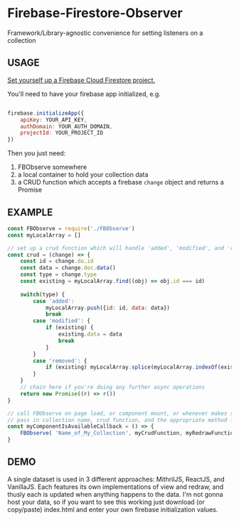 # Firebase-Firestore-Observer
Framework/Library-agnostic convenience for setting listeners on a collection

## USAGE

[Set yourself up a Firebase Cloud Firestore project.](https://console.firebase.google.com/)

You'll need to have your firebase app initialized, e.g.
```js

firebase.initializeApp({
    apiKey: YOUR_API_KEY,
    authDomain: YOUR_AUTH_DOMAIN,
    projectId: YOUR_PROJECT_ID
})


```

Then you just need:
1. FBObserve somewhere
1. a local container to hold your collection data
2. a CRUD function which accepts a firebase ```change``` object and returns a Promise


## EXAMPLE

```js
const FBObserve = require('./FBObserve')
const myLocalArray = []

// set up a crud function which will handle 'added', 'modified', and 'removed', e.g.
const crud = (change) => {
    const id = change.do.id
    const data = change.doc.data()
    const type = change.type
    const existing = myLocalArray.find((obj) => obj.id === id)
    
    switch(type) {
        case 'added':
            myLocalArray.push({id: id, data: data})
            break
        case 'modified': {
            if (existing) {
                existing.data = data
                break
            }
        }
        case 'removed': {
            if (existing) myLocalArray.splice(myLocalArray.indexOf(existing), 1)
        }
    }
    // chain here if you're doing any further async operations
    return new Promise((r) => r())
}

// call FBObserve on page load, or component mount, or whenever makes sense
// pass in collection name, crud function, and the appropriate method for redrawing your view
const myComponentIsAvailableCallback = () => {
    FBObserve( 'Name_of_My_Collection', myCrudFunction, myRedrawFunction )
}

```

## DEMO

A single dataset is used in 3 different approaches: MithrilJS, ReactJS, and VanillaJS. Each features its own implementations of view and redraw, and thusly each is updated when anything happens to the data. I'm not gonna host your data, so if you want to see this working just download (or copy/paste) index.html and enter your own firebase initialization values.
